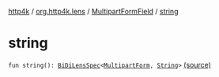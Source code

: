 [http4k](../../index.md) / [org.http4k.lens](../index.md) / [MultipartFormField](index.md) / [string](./string.md)

# string

`fun string(): `[`BiDiLensSpec`](../-bi-di-lens-spec/index.md)`<`[`MultipartForm`](../-multipart-form/index.md)`, `[`String`](https://kotlinlang.org/api/latest/jvm/stdlib/kotlin/-string/index.html)`>` [(source)](https://github.com/http4k/http4k/blob/master/http4k-multipart/src/main/kotlin/org/http4k/lens/parts.kt#L14)